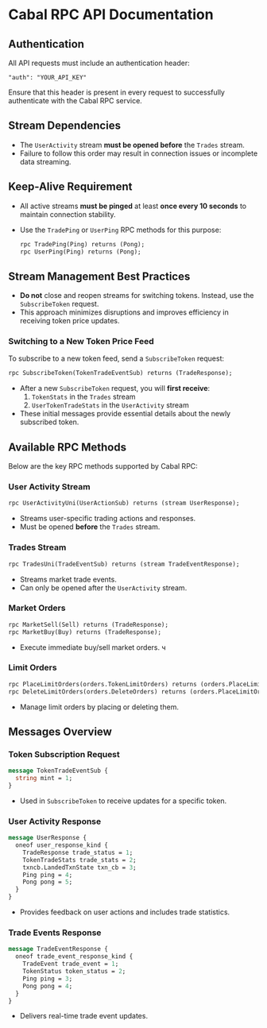 # Cabal RPC API Documentation

## Authentication
All API requests must include an authentication header:
```plaintext
"auth": "YOUR_API_KEY"
```
Ensure that this header is present in every request to successfully authenticate with the Cabal RPC service.

## Stream Dependencies
- The `UserActivity` stream **must be opened before** the `Trades` stream.
- Failure to follow this order may result in connection issues or incomplete data streaming.

## Keep-Alive Requirement
- All active streams **must be pinged** at least **once every 10 seconds** to maintain connection stability.
- Use the `TradePing` or `UserPing` RPC methods for this purpose:
  
  ```proto
  rpc TradePing(Ping) returns (Pong);
  rpc UserPing(Ping) returns (Pong);
  ```

## Stream Management Best Practices
- **Do not** close and reopen streams for switching tokens. Instead, use the `SubscribeToken` request.
- This approach minimizes disruptions and improves efficiency in receiving token price updates.

### Switching to a New Token Price Feed
To subscribe to a new token feed, send a `SubscribeToken` request:
```proto
rpc SubscribeToken(TokenTradeEventSub) returns (TradeResponse);
```
- After a new `SubscribeToken` request, you will **first receive**:
  1. `TokenStats` in the `Trades` stream
  2. `UserTokenTradeStats` in the `UserActivity` stream
- These initial messages provide essential details about the newly subscribed token.

## Available RPC Methods
Below are the key RPC methods supported by Cabal RPC:

### User Activity Stream
```proto
rpc UserActivityUni(UserActionSub) returns (stream UserResponse);
```
- Streams user-specific trading actions and responses.
- Must be opened **before** the `Trades` stream.

### Trades Stream
```proto
rpc TradesUni(TradeEventSub) returns (stream TradeEventResponse);
```
- Streams market trade events.
- Can only be opened after the `UserActivity` stream.

### Market Orders
```proto
rpc MarketSell(Sell) returns (TradeResponse);
rpc MarketBuy(Buy) returns (TradeResponse);
```
- Execute immediate buy/sell market orders.
ч
### Limit Orders
```proto
rpc PlaceLimitOrders(orders.TokenLimitOrders) returns (orders.PlaceLimitOrdersResponce);
rpc DeleteLimitOrders(orders.DeleteOrders) returns (orders.PlaceLimitOrdersResponce);
```
- Manage limit orders by placing or deleting them.


## Messages Overview

### Token Subscription Request
```proto
message TokenTradeEventSub {
  string mint = 1;
}
```
- Used in `SubscribeToken` to receive updates for a specific token.

### User Activity Response
```proto
message UserResponse {
  oneof user_response_kind {
    TradeResponse trade_status = 1;
    TokenTradeStats trade_stats = 2;
    txncb.LandedTxnState txn_cb = 3;
    Ping ping = 4;
    Pong pong = 5;
  }
}
```
- Provides feedback on user actions and includes trade statistics.

### Trade Events Response
```proto
message TradeEventResponse {
  oneof trade_event_response_kind {
    TradeEvent trade_event = 1;
    TokenStatus token_status = 2;
    Ping ping = 3;
    Pong pong = 4;
  }
}
```
- Delivers real-time trade event updates.


